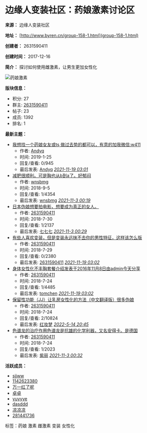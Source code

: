 # 边缘人变装社区：药娘激素讨论区

**来源：** 边缘人变装社区

**地址：** [http://www.byren.cn/group-158-1.html](group-158-1.html)

**创建者：** 2631590411

**创建时间：** 2017-12-16

**简介：** 探讨如何使用雌激素，让男生更加女性化

![药娘激素](./data/attachment/group/06/group_158_banner.jpg)

**版块信息：**

*   积分: 27
*   群主: [2631590411](space-uid-64893.html)
*   帖子: 23
*   成员: 1392
*   排名: 1

**最新主题：**

*   [我想找一个药娘女友或ts,做过去势的都可以，有意的加我微信:w411](thread-116164-1-1.html)
    *   作者: [Andyq](space-uid-117299.html)
    *   时间: 2019-1-25
    *   回复/查看: 0/945
    *   最后发表: [Andyq](space-username-Andyq.html) _[2021-11-19 03:01](forum.php?mod=redirect&tid=116164&goto=lastpost#lastpost)_
*   [减肥很顺利。可是胸也从b到a了。好郁闷](thread-108309-1-1.html)
    *   作者: [wnsbmg](space-uid-63672.html)
    *   时间: 2018-9-5
    *   回复/查看: 1/4354
    *   最后发表: [wnsbmg](space-username-wnsbmg.html) _[2021-11-3 00:19](forum.php?mod=redirect&tid=108309&goto=lastpost#lastpost)_
*   [日本伪娘想要拍电影，想要成为真正的女人。](thread-107840-1-1.html)
    *   作者: [2631590411](space-uid-64893.html)
    *   时间: 2018-7-30
    *   回复/查看: 1/2137
    *   最后发表: [七七七](space-username-%C6%DF%C6%DF%C6%DF.html) _[2021-11-3 00:29](forum.php?mod=redirect&tid=107840&goto=lastpost#lastpost)_
*   [有些人喜欢变装，但是变装永远抹不去你的男性特征，这样该怎么版](thread-107818-1-1.html)
    *   作者: [2631590411](space-uid-64893.html)
    *   时间: 2018-7-29
    *   回复/查看: 0/2380
    *   最后发表: [2631590411](space-username-2631590411.html) _[2021-11-19 03:02](forum.php?mod=redirect&tid=107818&goto=lastpost#lastpost)_
*   [身体女性化不丰胸套餐介绍发表于2016年11月8日由admin今天分享](thread-107769-1-1.html)
    *   作者: [2631590411](space-uid-64893.html)
    *   时间: 2018-7-24
    *   回复/查看: 1/4485
    *   最后发表: [tomchen](space-username-tomchen.html) _[2021-11-19 03:02](forum.php?mod=redirect&tid=107769&goto=lastpost#lastpost)_
*   [保留性功能（JJ）让乳房女性化的方法（中文翻译版）很多伪娘](thread-107768-1-1.html)
    *   作者: [2631590411](space-uid-64893.html)
    *   时间: 2018-7-24
    *   回复/查看: 2/10824
    *   最后发表: [红妆梦](space-username-%BA%EC%D7%B1%C3%CE.html) _[2022-5-14 20:45](forum.php?mod=redirect&tid=107768&goto=lastpost#lastpost)_
*   [色谱龙的治疗作用色谱龙是抗雄的化学利器，又名安得卡。是德国](thread-107767-1-1.html)
    *   作者: [2631590411](space-uid-64893.html)
    *   时间: 2018-7-24
    *   回复/查看: 1/2023
    *   最后发表: [紫丽](space-username-%D7%CF%C0%F6.html) _[2021-11-3 00:32](forum.php?mod=redirect&tid=107767&goto=lastpost#lastpost)_

**活跃成员：**

*   [sjjww](space-uid-200755.html)
*   [1142623380](space-uid-202684.html)
*   [万一红了呢](space-uid-163249.html)
*   [卓卓](space-uid-116811.html)
*   [yuyyye](space-uid-199960.html)
*   [dasddd](space-uid-199415.html)
*   [凉凉凉](space-uid-199020.html)
*   [281441736](space-uid-188987.html)

标签：药娘 激素 雌激素 变装 女性化
